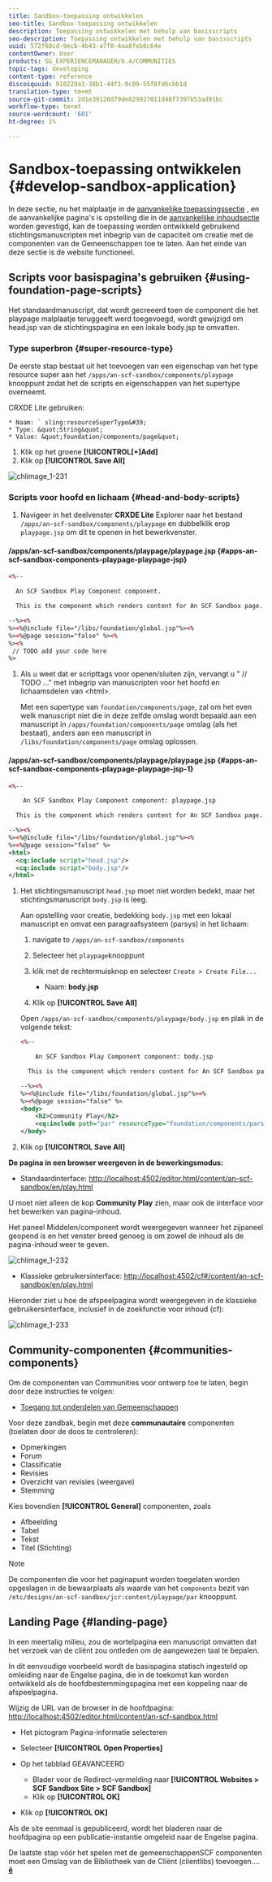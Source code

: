 ```yaml
---
title: Sandbox-toepassing ontwikkelen
seo-title: Sandbox-toepassing ontwikkelen
description: Toepassing ontwikkelen met behulp van basisscripts
seo-description: Toepassing ontwikkelen met behulp van basisscripts
uuid: 572f68cd-9ecb-4b43-a7f8-4aa8feb6c64e
contentOwner: User
products: SG_EXPERIENCEMANAGER/6.4/COMMUNITIES
topic-tags: developing
content-type: reference
discoiquuid: 910229a3-38b1-44f1-9c09-55f8fd6cbb1d
translation-type: tm+mt
source-git-commit: 2d1e39120d79de029927011d48f7397b53ad91bc
workflow-type: tm+mt
source-wordcount: '601'
ht-degree: 1%

---
```



# Sandbox-toepassing ontwikkelen {#develop-sandbox-application}

In deze sectie, nu het malplaatje in de [aanvankelijke toepassingssectie](initial-app.md) , en de aanvankelijke pagina&#39;s is opstelling die in de [aanvankelijke inhoudsectie](initial-content.md) worden gevestigd, kan de toepassing worden ontwikkeld gebruikend stichtingsmanuscripten met inbegrip van de capaciteit om creatie met de componenten van de Gemeenschappen toe te laten. Aan het einde van deze sectie is de website functioneel.

## Scripts voor basispagina&#39;s gebruiken {#using-foundation-page-scripts}

Het standaardmanuscript, dat wordt gecreeerd toen de component die het playpage malplaatje teruggeeft werd toegevoegd, wordt gewijzigd om head.jsp van de stichtingspagina en een lokale body.jsp te omvatten.

### Type superbron {#super-resource-type}

De eerste stap bestaat uit het toevoegen van een eigenschap van het type resource super aan het `/apps/an-scf-sandbox/components/playpage` knooppunt zodat het de scripts en eigenschappen van het supertype overneemt.

CRXDE Lite gebruiken:

<!--Resolve steps below-->
    * Naam: ` sling:resourceSuperType&#39;
    * Type: &quot;String&quot;
    * Value: &quot;foundation/components/page&quot;

1. Klik op het groene **[!UICONTROL[+]Add]**
1. Klik op **[!UICONTROL Save All]**

![chlimage_1-231](assets/chlimage_1-231.png)

### Scripts voor hoofd en lichaam {#head-and-body-scripts}

1. Navigeer in het deelvenster **CRXDE Lite** Explorer naar het bestand `/apps/an-scf-sandbox/components/playpage` en dubbelklik erop `playpage.jsp` om dit te openen in het bewerkvenster.

#### /apps/an-scf-sandbox/components/playpage/playpage.jsp {#apps-an-scf-sandbox-components-playpage-playpage-jsp}

```xml
<%--

  An SCF Sandbox Play Component component.

  This is the component which renders content for An SCF Sandbox page.

--%><%
%><%@include file="/libs/foundation/global.jsp"%><%
%><%@page session="false" %><%
%><%
 // TODO add your code here
%>
```

1. Als u weet dat er scripttags voor openen/sluiten zijn, vervangt u &quot; // TODO ...&quot; met inbegrip van manuscripten voor het hoofd en lichaamsdelen van &lt;html>.

   Met een supertype van `foundation/components/page`, zal om het even welk manuscript niet die in deze zelfde omslag wordt bepaald aan een manuscript in `/apps/foundation/components/page` omslag (als het bestaat), anders aan een manuscript in `/libs/foundation/components/page` omslag oplossen.

#### /apps/an-scf-sandbox/components/playpage/playpage.jsp {#apps-an-scf-sandbox-components-playpage-playpage-jsp-1}

```xml
<%--

    An SCF Sandbox Play Component component: playpage.jsp

  This is the component which renders content for An SCF Sandbox page.

--%><%
%><%@include file="/libs/foundation/global.jsp"%><%
%><%@page session="false" %>
<html>
  <cq:include script="head.jsp"/>
  <cq:include script="body.jsp"/>
</html>
```

1. Het stichtingsmanuscript `head.jsp` moet niet worden bedekt, maar het stichtingsmanuscript `body.jsp` is leeg.

   Aan opstelling voor creatie, bedekking `body.jsp` met een lokaal manuscript en omvat een paragraafsysteem (parsys) in het lichaam:

   1. navigate to `/apps/an-scf-sandbox/components`
   1. Selecteer het `playpage`knooppunt
   1. klik met de rechtermuisknop en selecteer `Create > Create File...`

      * Naam: **body.jsp**
   1. Klik op **[!UICONTROL Save All]**

   Open `/apps/an-scf-sandbox/components/playpage/body.jsp` en plak in de volgende tekst:

   ```xml
   <%--
   
       An SCF Sandbox Play Component component: body.jsp
   
     This is the component which renders content for An SCF Sandbox page.
   
   --%><%
   %><%@include file="/libs/foundation/global.jsp"%><%
   %><%@page session="false" %>
   <body>
       <h2>Community Play</h2>
       <cq:include path="par" resourceType="foundation/components/parsys" />
   </body>
   ```

1. Klik op **[!UICONTROL Save All]**

**De pagina in een browser weergeven in de bewerkingsmodus:**

* Standaardinterface: [http://localhost:4502/editor.html/content/an-scf-sandbox/en/play.html](http://localhost:4502/editor.html/content/an-scf-sandbox/en/play.md)

U moet niet alleen de kop **Community Play** zien, maar ook de interface voor het bewerken van pagina-inhoud.

Het paneel Middelen/component wordt weergegeven wanneer het zijpaneel geopend is en het venster breed genoeg is om zowel de inhoud als de pagina-inhoud weer te geven.

![chlimage_1-232](assets/chlimage_1-232.png)

* Klassieke gebruikersinterface: [http://localhost:4502/cf#/content/an-scf-sandbox/en/play.html](http://localhost:4502/cf#/content/an-scf-sandbox/en/play.html)

Hieronder ziet u hoe de afspeelpagina wordt weergegeven in de klassieke gebruikersinterface, inclusief in de zoekfunctie voor inhoud (cf):

![chlimage_1-233](assets/chlimage_1-233.png)

## Community-componenten {#communities-components}

Om de componenten van Communities voor ontwerp toe te laten, begin door deze instructies te volgen:

* [Toegang tot onderdelen van Gemeenschappen](basics.md#accessing-communities-components)

Voor deze zandbak, begin met deze **communautaire** componenten (toelaten door de doos te controleren):

* Opmerkingen
* Forum
* Classificatie
* Revisies
* Overzicht van revisies (weergave)
* Stemming

Kies bovendien **[!UICONTROL General]** componenten, zoals

* Afbeelding
* Tabel
* Tekst
* Titel (Stichting)

>[!NOTE]
>
>De componenten die voor het paginapunt worden toegelaten worden opgeslagen in de bewaarplaats als waarde van het `components` bezit van\
>`/etc/designs/an-scf-sandbox/jcr:content/playpage/par` knooppunt.

## Landing Page {#landing-page}

In een meertalig milieu, zou de wortelpagina een manuscript omvatten dat het verzoek van de cliënt zou ontleden om de aangewezen taal te bepalen.

In dit eenvoudige voorbeeld wordt de basispagina statisch ingesteld op omleiding naar de Engelse pagina, die in de toekomst kan worden ontwikkeld als de hoofdbestemmingspagina met een koppeling naar de afspeelpagina.

Wijzig de URL van de browser in de hoofdpagina: [http://localhost:4502/editor.html/content/an-scf-sandbox.html](https://locahost:4502/editor.html/content/an-scf-sandbox.html)

* Het pictogram Pagina-informatie selecteren
* Selecteer **[!UICONTROL Open Properties]**
* Op het tabblad GEAVANCEERD

   * Blader voor de Redirect-vermelding naar **[!UICONTROL Websites > SCF Sandbox Site > SCF Sandbox]**
   * Klik op **[!UICONTROL OK]**

* Klik op **[!UICONTROL OK]**

Als de site eenmaal is gepubliceerd, wordt het bladeren naar de hoofdpagina op een publicatie-instantie omgeleid naar de Engelse pagina.

De laatste stap vóór het spelen met de gemeenschappenSCF componenten moet een Omslag van de Bibliotheek van de Cliënt (clientlibs) toevoegen.... **[ê](add-clientlibs.md)**